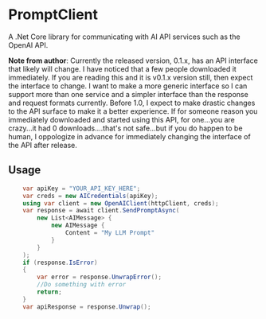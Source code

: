 # PromptClient

A .Net Core library for communicating with AI API services such as the OpenAI API.  

**Note from author**: Currently the released version, 0.1.x, has an API interface that likely will change. I have noticed that a few people downloaded it immediately.  If you are reading this and it is v0.1.x version still, then expect the interface to change.  I want to make a more generic interface so I can support more than one service and a simpler interface than the response and request formats currently. Before 1.0, I expect to make drastic changes to the API surface to make it a better experience. If for someone reason you immediately downloaded and started using this API, for one...you are crazy...it had 0 downloads....that's not safe...but if you do happen to be human, I oppologize in advance for immediately changing the interface of the API after release.

## Usage

```c#
    var apiKey = "YOUR_API_KEY_HERE";
    var creds = new AICredentials(apiKey);
    using var client = new OpenAIClient(httpClient, creds);
    var response = await client.SendPromptAsync(
        new List<AIMessage> {
            new AIMessage {
                Content = "My LLM Prompt"
            }
        }
    );
    if (response.IsError) 
    {
        var error = response.UnwrapError();
        //Do something with error        
        return;
    }
    var apiResponse = response.Unwrap();
```